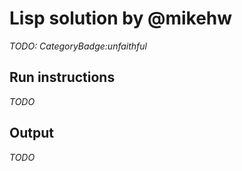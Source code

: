 # Lisp solution by @mikehw

*TODO: CategoryBadge:unfaithful*

## Run instructions

*TODO*

## Output

*TODO*

